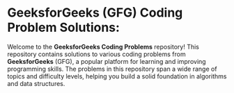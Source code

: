 # GeeksforGeeks (GFG) Coding Problem Solutions:

Welcome to the **GeeksforGeeks Coding Problems** repository! This repository contains solutions to various coding problems from **GeeksforGeeks** (GFG), a popular platform for learning and improving programming skills. The problems in this repository span a wide range of topics and difficulty levels, helping you build a solid foundation in algorithms and data structures.
